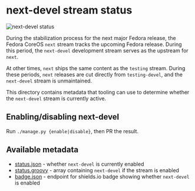# next-devel stream status

![next-devel status](https://img.shields.io/endpoint?url=https://raw.githubusercontent.com/coreos/fedora-coreos-pipeline/main/next-devel/badge.json)

During the stabilization process for the next major Fedora release, the
Fedora CoreOS `next` stream tracks the upcoming Fedora release.  During
this period, the `next-devel` development stream serves as the upstream
for `next`.

At other times, `next` ships the same content as the `testing` stream.
During these periods, `next` releases are cut directly from `testing-devel`,
and the `next-devel` stream is unmaintained.

This directory contains metadata that tooling can use to determine whether
the `next-devel` stream is currently active.

## Enabling/disabling next-devel

Run `./manage.py {enable|disable}`, then PR the result.

## Available metadata

- [status.json](https://raw.githubusercontent.com/coreos/fedora-coreos-pipeline/main/next-devel/status.json) - whether `next-devel` is currently enabled
- [status.groovy](https://raw.githubusercontent.com/coreos/fedora-coreos-pipeline/main/next-devel/status.groovy) - array containing `next-devel` if the stream is enabled
- [badge.json](https://img.shields.io/endpoint?url=https://raw.githubusercontent.com/coreos/fedora-coreos-pipeline/main/next-devel/badge.json) - endpoint for shields.io badge showing whether `next-devel` is enabled
